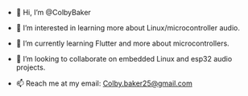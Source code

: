 - 👋 Hi, I’m @ColbyBaker
- 👀 I’m interested in learning more about Linux/microcontroller audio.
- 🌱 I’m currently learning Flutter and more about microcontrollers.

- 🤝 I’m looking to collaborate on embedded Linux and esp32 audio projects.
- 📫 Reach me at my email: Colby.baker25@gmail.com

<!---
ColbyBaker/ColbyBaker is a ✨ special ✨ repository because its `README.md` (this file) appears on your GitHub profile.
You can click the Preview link to take a look at your changes.
--->
